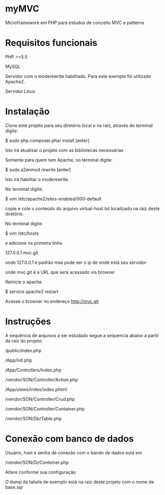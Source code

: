 # myMVC

Microframework em PHP para estudos de conceito MVC e patterns


# Requisitos funcionais

PHP >=5.5

MySQL

Servidor com o moderewrite habilitado. Para este exemplo foi utilizado Apache2.

Servidor Linux 

 
# Instalação

Clone este projeto para seu diretório local e na raiz, através do terminal digite:
  
$ sudo php composer.phar install [enter]

Isto irá atualizar o projeto com as bibliotecas necessárias
 
Somente para quem tem Apache, no terminal digite: 
 
$ sudo a2enmod rewrite [enter]

Isto irá habilitar o moderewrite.


No terminal digite:
 
$ vim /etc/apache2/sites-enabled/000-default

copie e cole o conteúdo do arquivo virtual-host.txt localizado na raiz deste diretório.
 
 	
No terminal digite:

$ vim /etc/hosts
 
e adicione na primeira linha
 
127.0.0.1	mvc.git
 
onde 127.0.0.1 é padrão mas pode ser o ip de onde está seu servidor
 
onde mvc.git é a URL que será acessado via browser
 

Reinicie o apache
 
$ service apache2 restart
 
Acesse o browser no endereço http://mvc.git
 
 
# Instruções

A sequência de arquivos a ser estudado segue a sequencia abaixo a partir da raiz do projeto:
  
/public/index.php
  
/App/init.php
  
/App/Controllers/Index.php
  
/vendor/SON/Controller/Action.php
  
/App/views/index/index.phtml
  
/vendor/SON/Controller/Crud.php
  
/vendor/SON/Controller/Container.php
  
/vendor/SON/Db/Table.php
 
 
# Conexão com banco de dados
  
Usuário, host e senha de conexão com o bando de dados está em
  
/vendor/SON/Di/Conteiner.php
  
Altere conforme sua configuração
  
O dump da tabela de exemplo está na raiz deste projeto com o nome de base.sql
  
 